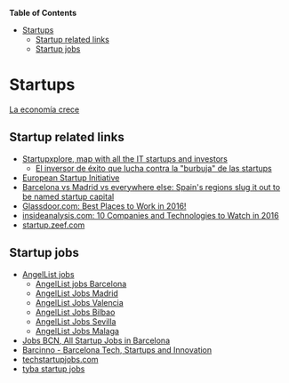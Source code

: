**Table of Contents**
<!-- MarkdownTOC -->

- [Startups](#startups)
	- [Startup related links](#startup-related-links)
	- [Startup jobs](#startup-jobs)

<!-- /MarkdownTOC -->

# Startups
[La economía crece](mkeiser.md)

## Startup related links
- [Startupxplore, map with all the IT startups and investors](https://startupxplore.com/)
	- [El inversor de éxito que lucha contra la "burbuja" de las startups](http://startupxplore.com/blog/es/bill-gurley-burbuja-startup/)
- [European Startup Initiative](http://www.startupheatmap.eu/)
- [Barcelona vs Madrid vs everywhere else: Spain's regions slug it out to be named startup capital](http://www.zdnet.com/article/barcelona-vs-madrid-vs-everywhere-else-spains-regions-slug-it-out-to-be-startup-capital/)
- [Glassdoor.com: Best Places to Work in 2016!](https://www.glassdoor.com/Best-Places-to-Work-LST_KQ0,19.htm)
- [insideanalysis.com: 10 Companies and Technologies to Watch in 2016](http://insideanalysis.com/2016/01/20535/)
- [startup.zeef.com](https://startup.zeef.com/)

## Startup jobs
- [AngelList jobs](https://angel.co)
	- [AngelList jobs Barcelona](https://angel.co/barcelona)
	- [AngelList Jobs Madrid](https://angel.co/barcelona)
	- [AngelList Jobs Valencia](https://angel.co/valencia)
	- [AngelList Jobs Bilbao](https://angel.co/bilbao)
	- [AngelList Jobs Sevilla](https://angel.co/sevilla)
	- [AngelList Jobs Malaga](https://angel.co/malaga)
- [Jobs BCN, All Startup Jobs in Barcelona](http://www.jobsbcn.com/)
- [Barcinno - Barcelona Tech, Startups and Innovation](http://www.barcinno.com/)
- [techstartupjobs.com](http://www.techstartupjobs.com/)
- [tyba startup jobs](http://tyba.com/)
